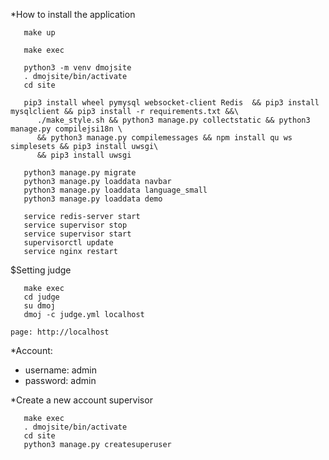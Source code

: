 *How to install the application
```
   make up

   make exec
   
   python3 -m venv dmojsite
   . dmojsite/bin/activate
   cd site

   pip3 install wheel pymysql websocket-client Redis  && pip3 install mysqlclient && pip3 install -r requirements.txt &&\
      ./make_style.sh && python3 manage.py collectstatic && python3 manage.py compilejsi18n \
      && python3 manage.py compilemessages && npm install qu ws simplesets && pip3 install uwsgi\
      && pip3 install uwsgi

   python3 manage.py migrate
   python3 manage.py loaddata navbar
   python3 manage.py loaddata language_small
   python3 manage.py loaddata demo

   service redis-server start
   service supervisor stop
   service supervisor start 
   supervisorctl update
   service nginx restart
```
$Setting judge
```
   make exec
   cd judge
   su dmoj
   dmoj -c judge.yml localhost 
```
```
page: http://localhost
```

*Account:
   - username: admin
   - password: admin

*Create a new account supervisor
```
   make exec
   . dmojsite/bin/activate
   cd site
   python3 manage.py createsuperuser
```
